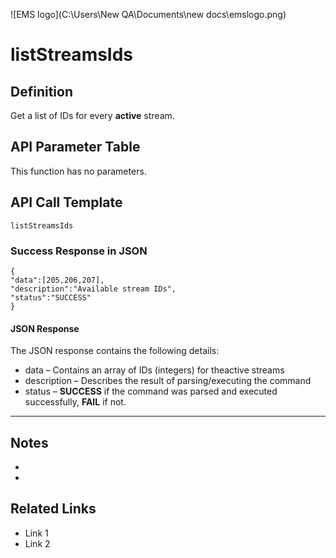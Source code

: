 ![EMS logo](C:\Users\New QA\Documents\new docs\emslogo.png)



# listStreamsIds



## Definition

Get a list of IDs for every **active** stream.



## API Parameter Table

This function has no parameters.





## API Call Template

``` 
listStreamsIds
```



### Success Response in JSON

``` 
{
"data":[205,206,207],
"description":"Available stream IDs",
"status":"SUCCESS"
}
```



#### JSON Response

The JSON response contains the following details:

- data – Contains an array of IDs (integers) for theactive streams
- description – Describes the result of parsing/executing the command
- status – **SUCCESS** if the command was parsed and executed successfully, **FAIL** if not.

------

## Notes

- ​
- ​



## Related Links

- Link 1
- Link 2